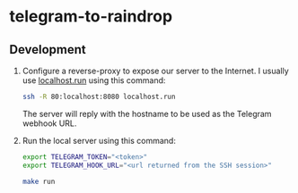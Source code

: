 # telegram-to-raindrop

## Development

1. Configure a reverse-proxy to expose our server to the Internet. I usually use
   [localhost.run](https://localhost.run) using this command:

   ```sh
   ssh -R 80:localhost:8080 localhost.run
   ```

   The server will reply with the hostname to be used as the Telegram webhook
   URL.

1. Run the local server using this command:
   
   ```sh
   export TELEGRAM_TOKEN="<token>"
   export TELEGRAM_HOOK_URL="<url returned from the SSH session>"
   
   make run
   ```